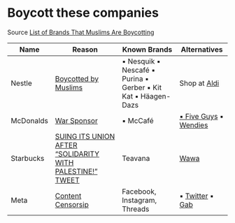 # Boycott these companies

Source [List of Brands That Muslims Are Boycotting](https://theislamicinformation.com/news/list-of-brands-supporting-israel/)

| Name | Reason | Known Brands | Alternatives
|-----------------|-----------------|-----------------|-----------------|
| Nestle| [Boycotted by Muslims](https://theislamicinformation.com/news/list-of-brands-supporting-israel/) | ▪ Nesquik ▪ Nescafé ▪ Purina ▪ Gerber ▪ Kit Kat ▪ Häagen-Dazs | Shop at [Aldi](https://www.aldi.com/)|
| McDonalds | [War Sponsor](https://www.businessinsider.com/mcdonalds-donating-thousands-meals-idf-israeli-citizens-hamas-attacks-2023) | ▪ McCafé  | [ ▪ Five Guys](https://www.fiveguys.com/) ▪ [Wendies](https://www.wendys.com/) |
| Starbucks | [SUING ITS UNION AFTER “SOLIDARITY WITH PALESTINE!” TWEET](https://theintercept.com/2023/10/17/starbucks-suing-union-israel-palestine/) | Teavana | [Wawa](https://www.wawa.com/) |
|Meta| [Content Censorsip](https://www.msn.com/en-us/money/news/meta-eradicates-795000-content-pieces-related-to-israel-hamas-war-sees-sevenfold-increase-in-removal-rates/ar-AA1idoxe) | Facebook, Instagram, Threads |▪ [Twitter](https://www.twitter.com) ▪ [Gab](https://www.gab.com)|
